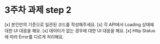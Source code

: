 # 3주차 과제 step 2

[x] 본인만의 기준으로 일관된 코드를 작성해주세요.
[x] 각 API에서 Loading 상태에 대한 UI 대응을 해요.
[x] 데이터가 없는 경우에 대한 UI 대응을 해요.
[x] Http Status에 따라 Error를 다르게 처리해요.
